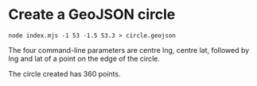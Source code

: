 # Create a GeoJSON circle

```
node index.mjs -1 53 -1.5 53.3 > circle.geojson
```

The four command-line parameters are centre lng, centre lat, followed by lng and lat
of a point on the edge of the circle.

The circle created has 360 points.
